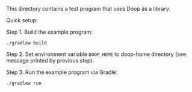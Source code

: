This directory contains a test program that uses Doop as a library.

Quick setup:

Step 1. Build the example program:
```
./gradlew build
```

Step 2. Set environment variable `DOOP_HOME` to doop-home directory (see message printed by previous step).

Step 3. Run the example program via Gradle:
```
./gradlew run
```

